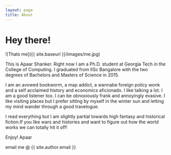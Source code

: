 ```yaml
---
layout: page
title: About
---
```


# Hey there!

![Thats me]({{ site.baseurl }}/images/me.jpg)

This is Apaar Shanker. Right now I am a Ph.D. student at 
Georgia Tech in the College of Computing. I graduated from 
IISc Bangalore with the two degrees of Bachelors and Masters 
of Science in 2015.


I am an avowed bookworm, a map addict, a wannabe foreign policy
wonk and a self acclaimed history and economics aficionado. 
I like talking a lot. I am a good listener too. I can be obnoxiously 
frank and annoyingly evasive. I like visiting places but I prefer
sitting by myself in the winter sun and letting my mind wander
through a good travelogue.


I read everything but I am slightly partial towards high fantasy
and historical fiction.If you like wars and histories and want to
figure out how the world works we can totally hit it off!

Enjoy!
Apaar

email me @ {{ site.author.email }}
